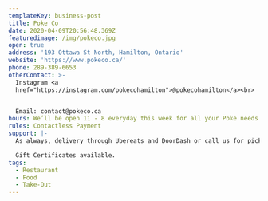 ```yaml
---
templateKey: business-post
title: Poke Co
date: 2020-04-09T20:56:48.369Z
featuredimage: /img/pokeco.jpg
open: true
address: '193 Ottawa St North, Hamilton, Ontario'
website: 'https://www.pokeco.ca/'
phone: 289-389-6653
otherContact: >-
  Instagram <a
  href="https://instagram.com/pokecohamilton">@pokecohamilton</a><br>


  Email: contact@pokeco.ca
hours: We’ll be open 11 - 8 everyday this week for all your Poke needs!
rules: Contactless Payment
support: |-
  As always, delivery through Ubereats and DoorDash or call us for pickups.<br>

  Gift Certificates available.
tags:
  - Restaurant
  - Food
  - Take-Out
---
```


